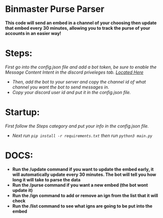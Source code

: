 # Binmaster Purse Parser

**This code will send an embed in a channel of your choosing then update that embed every 30 minutes, allowing you to track the purse of your accounts in an easier way!**

# Steps:

_First go into the config.json file and add a bot token, be sure to enable the Message Content Intent in the discord priveleges tab._
_[Located Here](https://discord.com/developers/applications/)_

* _Then, add the bot to your server and copy the channel id of what channel you want the bot to send messages in._
* _Copy your discord user id and put it in the config.json file._

# Startup:

_First follow the Steps category and put your info in the config.json file._

- _Next run `pip install -r requirements.txt` then run `python3 main.py`_

# DOCS:
* **Run the /update command if you want to update the embed early, it will automatically update every 30 minutes. The bot will tell you how long it will take to parse the data**
* **Run the /purse command if you want a new embed (the bot wont update it)**
* **Run the /ign command to add or remove an ign from the list that it will check**
* **Run the /list command to see what igns are going to be put into the embed**
